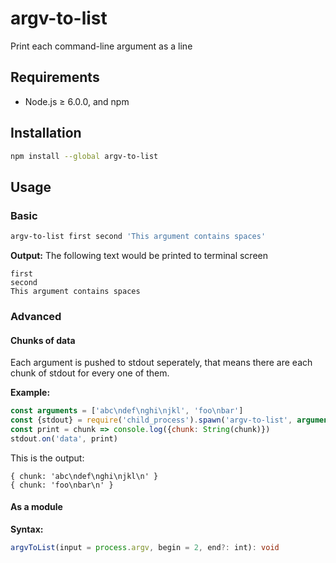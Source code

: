 # argv-to-list

Print each command-line argument as a line

## Requirements

* Node.js ≥ 6.0.0, and npm

## Installation

```bash
npm install --global argv-to-list
```

## Usage

### Basic

```bash
argv-to-list first second 'This argument contains spaces'
```

**Output:** The following text would be printed to terminal screen

```text
first
second
This argument contains spaces
```

### Advanced

#### Chunks of data

Each argument is pushed to stdout seperately, that means there are each chunk of stdout for every one of them.

**Example:**

```javascript
const arguments = ['abc\ndef\nghi\njkl', 'foo\nbar']
const {stdout} = require('child_process').spawn('argv-to-list', arguments)
const print = chunk => console.log({chunk: String(chunk)})
stdout.on('data', print)
```

This is the output:

```text
{ chunk: 'abc\ndef\nghi\njkl\n' }
{ chunk: 'foo\nbar\n' }
```

#### As a module

**Syntax:**

```typescript
argvToList(input = process.argv, begin = 2, end?: int): void
```
